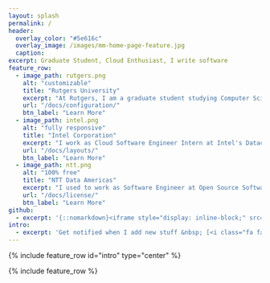 ```yaml
---
layout: splash
permalink: /
header:
  overlay_color: "#5e616c"
  overlay_image: /images/mm-home-page-feature.jpg
  caption:
excerpt: Graduate Student, Cloud Enthusiast, I write software
feature_row:
  - image_path: rutgers.png
    alt: "customizable"
    title: "Rutgers University"
    excerpt: "At Rutgers, I am a graduate student studying Computer Science. I also teach an undergraduate course at the department."
    url: "/docs/configuration/"
    btn_label: "Learn More"
  - image_path: intel.png
    alt: "fully responsive"
    title: "Intel Corporation"
    excerpt: "I work as Cloud Software Engineer Intern at Intel's Datacenter Group. My work has been mainly in the fields of cloud compute and cloud storage area."
    url: "/docs/layouts/"
    btn_label: "Learn More"
  - image_path: ntt.png
    alt: "100% free"
    title: "NTT Data Americas"
    excerpt: "I used to work as Software Engineer at Open Source Software R&D Center of Japanese tech giant NTT Data Americas. My work mainly involved R&D in cloud compute and virtualization."
    url: "/docs/license/"
    btn_label: "Learn More"
github:
  - excerpt: '{::nomarkdown}<iframe style="display: inline-block;" src="https://ghbtns.com/github-btn.html?user=mmistakes&repo=minimal-mistakes&type=star&count=true&size=large" frameborder="0" scrolling="0" width="160px" height="30px"></iframe> <iframe style="display: inline-block;" src="https://ghbtns.com/github-btn.html?user=mmistakes&repo=minimal-mistakes&type=fork&count=true&size=large" frameborder="0" scrolling="0" width="158px" height="30px"></iframe>{:/nomarkdown}'
intro:
  - excerpt: 'Get notified when I add new stuff &nbsp; [<i class="fa fa-twitter"></i> @mmistakes](https://twitter.com/mmistakes){: .btn .btn--twitter} [<i class="fa fa-paypal"></i> Tip Me](https://www.paypal.me/mmistakes){: .btn}'
---
```


{% include feature_row id="intro" type="center" %}

{% include feature_row %}
